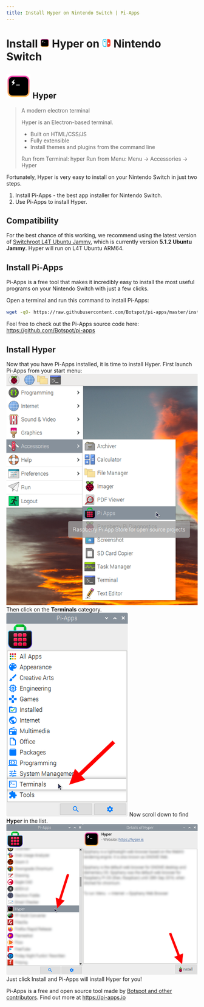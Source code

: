 ```yaml
---
title: Install Hyper on Nintendo Switch | Pi-Apps
---
```

<div class="simple-install-content content">

# Install <img src="/img/app-icons/Hyper/icon-64.png" height=24> Hyper on <img src=/img/other-icons/switch-icon.svg height=24> Nintendo Switch

## <img src="/img/app-icons/Hyper/icon-64.png"> Hyper
> A modern electron terminal
> 
> Hyper is an Electron-based terminal.
>  - Built on HTML/CSS/JS
>  - Fully extensible
>  - Install themes and plugins from the command line
> 
> Run from Terminal: hyper
> Run from Menu: Menu -> Accessories -> Hyper

Fortunately, Hyper is very easy to install on your Nintendo Switch in just two steps.
1. Install Pi-Apps - the best app installer for Nintendo Switch.
2. Use Pi-Apps to install Hyper.
</div>
<div class="simple-install-content content">

## Compatibility
For the best chance of this working, we recommend using the latest version of [Switchroot L4T Ubuntu Jammy](https://wiki.switchroot.org/wiki/linux/l4t-ubuntu-jammy-installation-guide), which is currently version **5.1.2 Ubuntu Jammy**.
Hyper will run on L4T Ubuntu ARM64.
</div>
<div class="simple-install-content content">

## Install Pi-Apps

Pi-Apps is a free tool that makes it incredibly easy to install the most useful programs on your Nintendo Switch with just a few clicks.

Open a terminal and run this command to install Pi-Apps:
```bash
wget -qO- https://raw.githubusercontent.com/Botspot/pi-apps/master/install | bash
```
Feel free to check out the Pi-Apps source code here: https://github.com/Botspot/pi-apps
</div>
<div class="simple-install-content content">

## Install Hyper

Now that you have Pi-Apps installed, it is time to install Hyper.
First launch Pi-Apps from your start menu:
<img src="/img/start-menu.png">
Then click on the <b>Terminals</b> category.
<img src="/img/category-selections/Terminals.png">
Now scroll down to find <b>Hyper</b> in the list.
<img src="/img/app-icons/Hyper/app-selection.png">
Just click Install and Pi-Apps will install Hyper for you!
</div>
<div class="simple-install-content content">

Pi-Apps is a free and open source tool made by [Botspot and other contributors](/about/#contributors). Find out more at https://pi-apps.io
</div>
